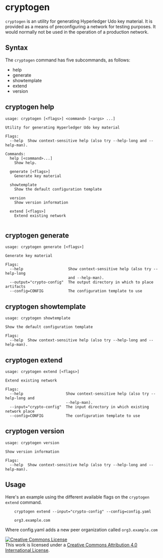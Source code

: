 # cryptogen

`cryptogen` is an utility for generating Hyperledger Udo key material.
It is provided as a means of preconfiguring a network for testing purposes.
It would normally not be used in the operation of a production network.

## Syntax

The ``cryptogen`` command has five subcommands, as follows:

  * help
  * generate
  * showtemplate
  * extend
  * version


## cryptogen help
```
usage: cryptogen [<flags>] <command> [<args> ...]

Utility for generating Hyperledger Udo key material

Flags:
  --help  Show context-sensitive help (also try --help-long and --help-man).

Commands:
  help [<command>...]
    Show help.

  generate [<flags>]
    Generate key material

  showtemplate
    Show the default configuration template

  version
    Show version information

  extend [<flags>]
    Extend existing network


```


## cryptogen generate
```
usage: cryptogen generate [<flags>]

Generate key material

Flags:
  --help                    Show context-sensitive help (also try --help-long
                            and --help-man).
  --output="crypto-config"  The output directory in which to place artifacts
  --config=CONFIG           The configuration template to use

```


## cryptogen showtemplate
```
usage: cryptogen showtemplate

Show the default configuration template

Flags:
  --help  Show context-sensitive help (also try --help-long and --help-man).

```


## cryptogen extend
```
usage: cryptogen extend [<flags>]

Extend existing network

Flags:
  --help                   Show context-sensitive help (also try --help-long and
                           --help-man).
  --input="crypto-config"  The input directory in which existing network place
  --config=CONFIG          The configuration template to use

```


## cryptogen version
```
usage: cryptogen version

Show version information

Flags:
  --help  Show context-sensitive help (also try --help-long and --help-man).

```

## Usage

Here's an example using the different available flags on the ``cryptogen extend``
command.

```
    cryptogen extend --input="crypto-config" --config=config.yaml

    org3.example.com
```

Where config.yaml adds a new peer organization called ``org3.example.com``

<a rel="license" href="http://creativecommons.org/licenses/by/4.0/"><img alt="Creative Commons License" style="border-width:0" src="https://i.creativecommons.org/l/by/4.0/88x31.png" /></a><br />This work is licensed under a <a rel="license" href="http://creativecommons.org/licenses/by/4.0/">Creative Commons Attribution 4.0 International License</a>.
